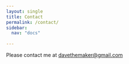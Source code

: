 ```yaml
---
layout: single
title: Contact
permalink: /contact/
sidebar:
  nav: "docs"
  
---
```



Please contact me at davethemaker@gmail.com

